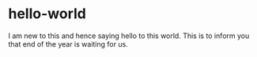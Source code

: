 # hello-world
I am new to this and hence saying hello to this world.
This is to inform you that end of the year is waiting for us.

